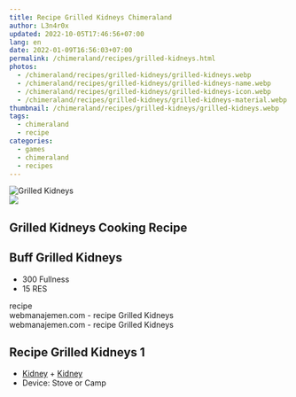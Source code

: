 ```yaml
---
title: Recipe Grilled Kidneys Chimeraland
author: L3n4r0x
updated: 2022-10-05T17:46:56+07:00
lang: en
date: 2022-01-09T16:56:03+07:00
permalink: /chimeraland/recipes/grilled-kidneys.html
photos:
  - /chimeraland/recipes/grilled-kidneys/grilled-kidneys.webp
  - /chimeraland/recipes/grilled-kidneys/grilled-kidneys-name.webp
  - /chimeraland/recipes/grilled-kidneys/grilled-kidneys-icon.webp
  - /chimeraland/recipes/grilled-kidneys/grilled-kidneys-material.webp
thumbnail: /chimeraland/recipes/grilled-kidneys/grilled-kidneys.webp
tags:
  - chimeraland
  - recipe
categories:
  - games
  - chimeraland
  - recipes
---
```


<link
  rel="stylesheet"
  href="https://rawcdn.githack.com/dimaslanjaka/Web-Manajemen/870a349/css/bootstrap-5-3-0-alpha3-wrapper.css"
/>
<section id="bootstrap-wrapper">
  <div data-bs-theme="dark">
    <div class="card mb-2">
      <div class="card-body">
        <div class="row g-0">
          <div class="col-sm-4 position-relative mb-2">
            <img
              src="https://www.webmanajemen.com/chimeraland/recipes/grilled-kidneys/grilled-kidneys-material.webp"
              class="card-img fit-cover w-100 h-100"
              alt="Grilled Kidneys"
              data-fancybox="true"
            />
          </div>
          <div class="col-sm-8 mb-2">
            <div class="card-body">
              <div class="d-flex flex-row align-items-center mb-3">
                <img
                  class="d-inline-block me-2"
                  src="https://www.webmanajemen.com/chimeraland/recipes/grilled-kidneys/grilled-kidneys-icon.webp"
                  width="auto"
                  height="auto"
                  style="vertical-align: middle"
                />
                <h2 class="fs-5">Grilled Kidneys Cooking Recipe</h2>
              </div>
              <h2 class="card-title fs-5">Buff Grilled Kidneys</h2>
              <div class="card-text">
                <ul>
                  <li>300 Fullness</li>
                  <li>15 RES</li>
                </ul>
              </div>
              <span class="badge rounded-pill">recipe</span>
            </div>
            <div class="card-footer text-end text-muted mt-auto">
              webmanajemen.com - recipe Grilled Kidneys
            </div>
          </div>
        </div>
      </div>
      <div class="card-footer text-end text-muted">
        webmanajemen.com - recipe Grilled Kidneys
      </div>
    </div>
    <div class="row mb-2">
      <div class="col-12 col-lg-6 recipe-item mb-2">
        <div class="card">
          <div class="card-body">
            <h2 class="card-title fs-5">Recipe Grilled Kidneys 1</h2>
            <div class="card-text">
              <ul>
                <li>
                  <a
                    class="text-decoration-none text-primary"
                    href="/chimeraland/materials/kidney.html"
                    >Kidney</a
                  ><span> + </span
                  ><a
                    class="text-decoration-none text-primary"
                    href="/chimeraland/materials/kidney.html"
                    >Kidney</a
                  >
                </li>
                <li>Device: Stove or Camp</li>
              </ul>
            </div>
          </div>
        </div>
      </div>
    </div>
  </div>
</section>